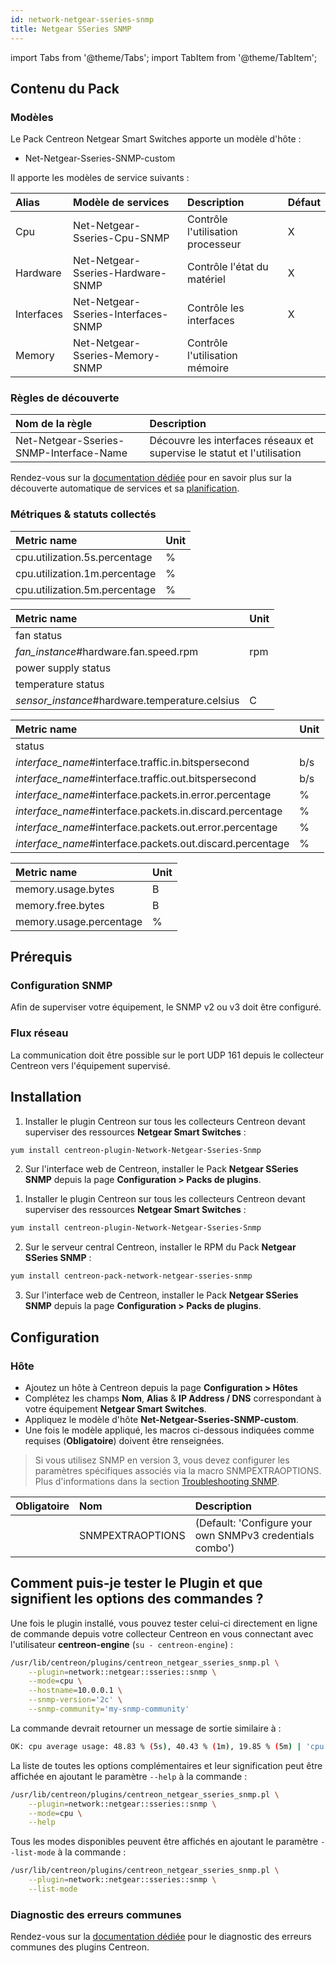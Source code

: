 ```yaml
---
id: network-netgear-sseries-snmp
title: Netgear SSeries SNMP
---
```

import Tabs from '@theme/Tabs';
import TabItem from '@theme/TabItem';

## Contenu du Pack

### Modèles

Le Pack Centreon Netgear Smart Switches apporte un modèle d'hôte :
* Net-Netgear-Sseries-SNMP-custom

Il apporte les modèles de service suivants :

| Alias      | Modèle de services                  | Description                       | Défaut  |
|:-----------|:------------------------------------|:----------------------------------|:--------|
| Cpu        | Net-Netgear-Sseries-Cpu-SNMP        | Contrôle l'utilisation processeur | X       |
| Hardware   | Net-Netgear-Sseries-Hardware-SNMP   | Contrôle l'état du matériel       | X       |
| Interfaces | Net-Netgear-Sseries-Interfaces-SNMP | Contrôle les interfaces           | X       |
| Memory     | Net-Netgear-Sseries-Memory-SNMP     | Contrôle l'utilisation mémoire    |         |

### Règles de découverte

<Tabs groupId="sync">
<TabItem value="Service" label="Service">

| Nom de la règle                         | Description                                                             |
|:----------------------------------------|:------------------------------------------------------------------------|
| Net-Netgear-Sseries-SNMP-Interface-Name | Découvre les interfaces réseaux et supervise le statut et l'utilisation |

Rendez-vous sur la [documentation dédiée](/docs/monitoring/discovery/services-discovery)
pour en savoir plus sur la découverte automatique de services et sa [planification](https://docs.centreon.com/fr/docs/monitoring/discovery/services-discovery/#r%C3%A8gles-de-d%C3%A9couverte).

</TabItem>
</Tabs>

### Métriques & statuts collectés

<Tabs groupId="sync">
<TabItem value="Cpu" label="Cpu">

| Metric name                   | Unit  |
| :---------------------------- | :---- |
| cpu.utilization.5s.percentage | %     |
| cpu.utilization.1m.percentage | %     |
| cpu.utilization.5m.percentage | %     |

</TabItem>
<TabItem value="Hardware" label="Hardware">

| Metric name                                    | Unit  |
| :--------------------------------------------- | :---- |
| fan status                                     |       |
| *fan_instance*#hardware.fan.speed.rpm          | rpm   |
| power supply status                            |       |
| temperature status                             |       |
| *sensor_instance*#hardware.temperature.celsius | C     |

</TabItem>
<TabItem value="Interface" label="Interface">

| Metric name                                               | Unit  |
| :-------------------------------------------------------- | :---- |
| status                                                    |       |
| *interface_name*#interface.traffic.in.bitspersecond       |  b/s  |
| *interface_name*#interface.traffic.out.bitspersecond      |  b/s  |
| *interface_name*#interface.packets.in.error.percentage    |  %    |
| *interface_name*#interface.packets.in.discard.percentage  |  %    |
| *interface_name*#interface.packets.out.error.percentage   |  %    |
| *interface_name*#interface.packets.out.discard.percentage |  %    |

</TabItem>
<TabItem value="Memory" label="Memory">

| Metric name             | Unit  |
| :---------------------- | :---- |
| memory.usage.bytes      | B     |
| memory.free.bytes       | B     |
| memory.usage.percentage | %     |

</TabItem>
</Tabs>

## Prérequis

### Configuration SNMP

Afin de superviser votre équipement, le SNMP v2 ou v3 doit être configuré.

### Flux réseau

La communication doit être possible sur le port UDP 161 depuis le collecteur
Centreon vers l'équipement supervisé.

## Installation

<Tabs groupId="sync">
<TabItem value="Online License" label="Online License">

1. Installer le plugin Centreon sur tous les collecteurs Centreon devant superviser des ressources **Netgear Smart Switches** :

```bash
yum install centreon-plugin-Network-Netgear-Sseries-Snmp
```

2. Sur l'interface web de Centreon, installer le Pack **Netgear SSeries SNMP** depuis la page **Configuration > Packs de plugins**.

</TabItem>

<TabItem value="Offline License" label="Offline License">

1. Installer le plugin Centreon sur tous les collecteurs Centreon devant superviser des ressources **Netgear Smart Switches** :

```bash
yum install centreon-plugin-Network-Netgear-Sseries-Snmp
```

2. Sur le serveur central Centreon, installer le RPM du Pack **Netgear SSeries SNMP** :

```bash
yum install centreon-pack-network-netgear-sseries-snmp
```

3. Sur l'interface web de Centreon, installer le Pack **Netgear SSeries SNMP** depuis la page **Configuration > Packs de plugins**.

</TabItem>
</Tabs>

## Configuration

### Hôte

* Ajoutez un hôte à Centreon depuis la page **Configuration > Hôtes**
* Complétez les champs **Nom**, **Alias** & **IP Address / DNS** correspondant à votre équipement **Netgear Smart Switches**.
* Appliquez le modèle d'hôte **Net-Netgear-Sseries-SNMP-custom**.
* Une fois le modèle appliqué, les macros ci-dessous indiquées comme requises (**Obligatoire**) doivent être renseignées.

> Si vous utilisez SNMP en version 3, vous devez configurer les paramètres spécifiques associés via la macro SNMPEXTRAOPTIONS.
> Plus d'informations dans la section [Troubleshooting SNMP](../getting-started/how-to-guides/troubleshooting-plugins.md#snmpv3-options-mapping). 

| Obligatoire | Nom              | Description                                              |
| :---------- | :--------------- | :------------------------------------------------------- |
|             | SNMPEXTRAOPTIONS | (Default: 'Configure your own SNMPv3 credentials combo') |

## Comment puis-je tester le Plugin et que signifient les options des commandes ? 

Une fois le plugin installé, vous pouvez tester celui-ci directement en ligne
de commande depuis votre collecteur Centreon en vous connectant avec
l'utilisateur **centreon-engine** (`su - centreon-engine`) :

```bash
/usr/lib/centreon/plugins/centreon_netgear_sseries_snmp.pl \
    --plugin=network::netgear::sseries::snmp \
    --mode=cpu \
    --hostname=10.0.0.1 \
    --snmp-version='2c' \
    --snmp-community='my-snmp-community'
```

La commande devrait retourner un message de sortie similaire à :

```bash
OK: cpu average usage: 48.83 % (5s), 40.43 % (1m), 19.85 % (5m) | 'cpu.utilization.5s.percentage'=48.83%;;;0;100 'cpu.utilization.1m.percentage'=40.43%;;;0;100 'cpu.utilization.5m.percentage'=19.85%;;;0;100
```

La liste de toutes les options complémentaires et leur signification peut être
affichée en ajoutant le paramètre `--help` à la commande :

```bash
/usr/lib/centreon/plugins/centreon_netgear_sseries_snmp.pl \
    --plugin=network::netgear::sseries::snmp \
    --mode=cpu \
    --help
```

Tous les modes disponibles peuvent être affichés en ajoutant le paramètre
`--list-mode` à la commande :

```bash
/usr/lib/centreon/plugins/centreon_netgear_sseries_snmp.pl \
    --plugin=network::netgear::sseries::snmp \
    --list-mode
```

### Diagnostic des erreurs communes

Rendez-vous sur la [documentation dédiée](../getting-started/how-to-guides/troubleshooting-plugins.md)
pour le diagnostic des erreurs communes des plugins Centreon.
